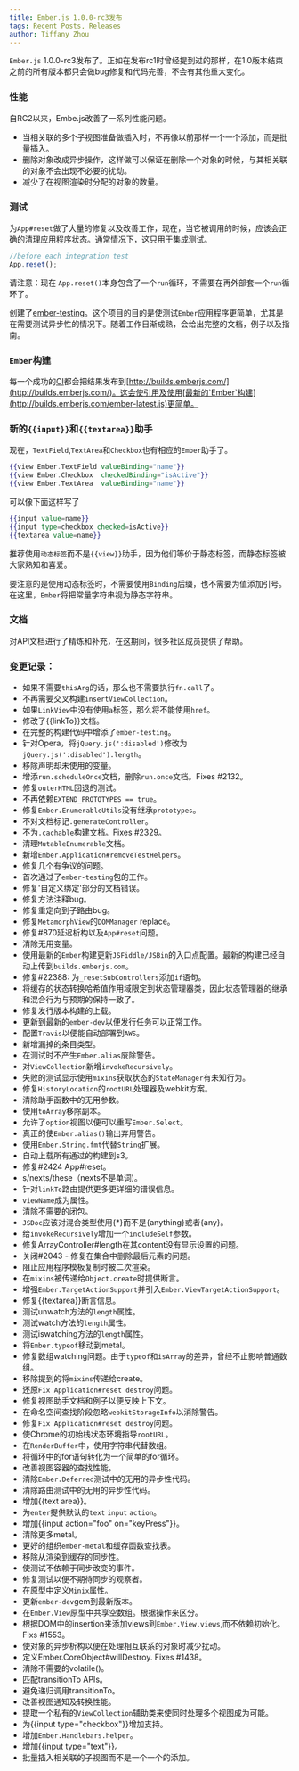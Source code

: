 ```yaml
---
title: Ember.js 1.0.0-rc3发布
tags: Recent Posts, Releases
author: Tiffany Zhou
---
```


`Ember.js`
1.0.0-rc3发布了。正如在发布rc1时曾经提到过的那样，在1.0版本结束之前的所有版本都只会做bug修复和代码完善，不会有其他重大变化。

### 性能

自RC2以来，Embe.js改善了一系列性能问题。

* 当相关联的多个子视图准备做插入时，不再像以前那样一个一个添加，而是批量插入。
* 删除对象改成异步操作，这样做可以保证在删除一个对象的时候，与其相关联的对象不会出现不必要的扰动。
* 减少了在视图渲染时分配的对象的数量。

### 测试

为`App#reset`做了大量的修复以及改善工作，现在，当它被调用的时候，应该会正确的清理应用程序状态。通常情况下，这只用于集成测试。

```javascript
//before each integration test
App.reset();
```

请注意：现在
`App.reset()`本身包含了一个`run`循环，不需要在再外部套一个`run`循环了。

创建了[ember-testing](https://github.com/emberjs/ember.js/tree/master/packages/ember-testing)。这个项目的目的是使测试`Ember`应用程序更简单，尤其是在需要测试异步性的情况下。随着工作日渐成熟，会给出完整的文档，例子以及指南。

### `Ember`构建

每一个成功的[CI](https://travis-ci.org/emberjs/ember.js)都会把结果发布到[http://builds.emberjs.com/](http://builds.emberjs.com/)。这会使引用及使用[最新的`Ember`构建](http://builds.emberjs.com/ember-latest.js)更简单。

### 新的`{{input}}`和`{{textarea}}`助手

现在，`TextField`,`TextArea`和`Checkbox`也有相应的`Ember`助手了。

```handlebars
{{view Ember.TextField valueBinding="name"}}
{{view Ember.Checkbox  checkedBinding="isActive"}}
{{view Ember.TextArea  valueBinding="name"}}
```

可以像下面这样写了

```handlebars
{{input value=name}}
{{input type=checkbox checked=isActive}}
{{textarea value=name}}
```

推荐使用`动态标签`而不是`{{view}}`助手，因为他们等价于静态标签，而静态标签被大家熟知和喜爱。

要注意的是使用动态标签时，不需要使用`Binding`后缀，也不需要为值添加引号。在这里，`Ember`将把常量字符串视为静态字符串。


### 文档

对API文档进行了精炼和补充，在这期间，很多社区成员提供了帮助。


### 变更记录：

* 如果不需要`thisArg`的话，那么也不需要执行`fn.call`了。
* 不再需要交叉构建`insertViewCollection`。
* 如果`LinkView`中没有使用`a`标签，那么将不能使用`href`。
* 修改了{{linkTo}}文档。
* 在完整的构建代码中增添了`ember-testing`。
* 针对Opera，将`jQuery.js(':disabled')`修改为`jQuery.js(':disabled').length`。
* 移除声明却未使用的变量。
* 增添`run.scheduleOnce`文档，删除`run.once`文档。Fixes #2132。
* 修复`outerHTML`回退的测试。
* 不再依赖`EXTEND_PROTOTYPES == true`。
* 修复`Ember.EnumerableUtils`没有继承`prototypes`。
* 不对文档标记`.generateController`。
* 不为`.cachable`构建文档。Fixes #2329。
* 清理`MutableEnumerable`文档。
* 新增`Ember.Application#removeTestHelpers`。
* 修复几个有争议的问题。
* 首次通过了`ember-testing`包的工作。
* 修复'自定义绑定'部分的文档错误。
* 修复方法注释bug。
* 修复重定向到子路由bug。
* 修复`MetamorphView`的`DOMManager` replace。
* 修复#870延迟析构以及`App#reset`问题。
* 清除无用变量。
* 使用最新的`Ember`构建更新`JSFiddle/JSBin`的入口点配置。最新的构建已经自动上传到`builds.emberjs.com`。
* 修复#22388: 为`_resetSubControllers`添加`if`语句。
* 将缓存的状态转换哈希值作用域限定到状态管理器类，因此状态管理器的继承和混合行为与预期的保持一致了。
* 修复发行版本构建的上载。
* 更新到最新的`ember-dev`以便发行任务可以正常工作。
* 配置`Travis`以便能自动部署到`AWS`。
* 新增漏掉的条目类型。
* 在测试时不产生`Ember.alias`废除警告。
* 对`ViewCollection`新增`invokeRecursively`。
* 失败的测试显示使用`mixins`获取状态的`StateManager`有未知行为。
* 修复`HistoryLocation`的`rootURL`处理器及webkit方案。
* 清除助手函数中的无用参数。
* 使用`toArray`移除副本。
* 允许了`option`视图以便可以重写`Ember.Select`。
* 真正的使`Ember.alias()`输出弃用警告。
* 使用```Ember.String.fmt```代替`String`扩展。
* 自动上载所有通过的构建到s3。
* 修复#2424 App#reset。
* s/nexts/these（nexts不是单词)。
* 针对`linkTo`路由提供更多更详细的错误信息。
* `viewName`成为属性。
* 清除不需要的闭包。
* `JSDoc`应该对混合类型使用{*}而不是{anything}或者{any}。
* 给`invokeRecursively`增加一个`includeSelf`参数。
* 修复ArrayController#length在其content没有显示设置的问题。
* 关闭#2043 - 修复在集合中删除最后元素的问题。
* 阻止应用程序模板复制时被二次渲染。
* 在`mixins`被传递给`Object.create`时提供断言。
* 增强`Ember.TargetActionSupport`并引入`Ember.ViewTargetActionSupport`。
* 修复{{textarea}}断言信息。
* 测试unwatch方法的`length`属性。
* 测试watch方法的`length`属性。
* 测试iswatching方法的`length`属性。
* 将`Ember.typeof`移动到metal。
* 修复数组watching问题。由于`typeof`和`isArray`的差异，曾经不止影响普通数组。
* 移除提到的将`mixins`传递给create。
* 还原`Fix Application#reset destroy`问题。
* 修复视图助手文档和例子以便反映上下文。
* 在命名空间查找阶段忽略`webkitStorageInfo`以消除警告。
* 修复`Fix Application#reset destroy`问题。
* 使Chrome的初始栈状态环境指导`rootURL`。
* 在`RenderBuffer`中，使用字符串代替数组。
* 将循环中的for语句转化为一个简单的for循环。
* 改善视图容器的查找性能。
* 清除`Ember.Deferred`测试中的无用的异步性代码。
* 清除路由测试中的无用的异步性代码。
* 增加{{text area}}。
* 为`enter`提供默认的`text` `input` `action`。
* 增加{{input action="foo" on="keyPress"}}。
* 清除更多metal。
* 更好的组织`ember-metal`和缓存函数查找表。
* 移除从渲染到缓存的同步性。
* 使测试不依赖于同步改变的事件。
* 修复测试以便不期待同步的观察者。
* 在原型中定义`Minix`属性。
* 更新`ember-dev`gem到最新版本。
* 在`Ember.View`原型中共享空数组。根据操作来区分。
* 根据DOM中的insertion来添加views到`Ember.View.views`,而不依赖初始化。Fixs #1553。
* 使对象的异步析构以便在处理相互联系的对象时减少扰动。
* 定义Ember.CoreObject#willDestroy. Fixes #1438。
* 清除不需要的volatile()。
* 匹配transitionTo APIs。
* 避免递归调用transitionTo。
* 改善视图通知及转换性能。
* 提取一个私有的`ViewCollection`辅助类来使同时处理多个视图成为可能。
* 为{{input type="checkbox"}}增加支持。
* 增加`Ember.Handlebars.helper`。
* 增加{{input type="text"}}。
* 批量插入相关联的子视图而不是一个一个的添加。
